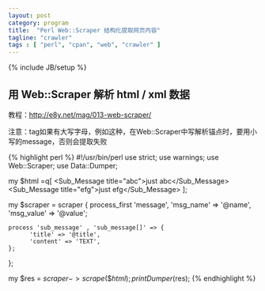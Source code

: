 ```yaml
---
layout: post
category: program
title:  "Perl Web::Scraper 结构化提取网页内容"
tagline: "crawler"
tags : [ "perl", "cpan", "web", "crawler" ] 
---
```

{% include JB/setup %}

## 用 Web::Scraper 解析 html / xml 数据

教程：http://e8y.net/mag/013-web-scraper/

注意：tag如果有大写字母，例如<Message></Message>这种，在Web::Scraper中写解析锚点时，要用小写的message，否则会提取失败

{% highlight perl %}
#!/usr/bin/perl
use strict;
use warnings;
use Web::Scraper;
use Data::Dumper;
 
my $html =q[
<Message name="testn" value="testv">
<Sub_Message title="abc">just abc</Sub_Message>
<Sub_Message title="efg">just efg</Sub_Message>
</Message>];
 
my $scraper = scraper {
    process_first 'message', 'msg_name' => '@name', 'msg_value' => '@value';

    process 'sub_message' , 'sub_message[]' => {
          'title' => '@title',
          'content' => 'TEXT',
    };
};
 
my $res = $scraper->scrape(\$html);
print Dumper($res);
{% endhighlight %}
